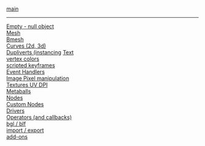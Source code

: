 [main](https://github.com/zeffii/BlenderPythonRecipes/wiki)  
______
[Empty - null object](Empty-(null-object))  
[Mesh](Mesh)  
[Bmesh](BMesh)  
[Curves (2d, 3d)](Curves)  
[Dupliverts (instancing](Dupliverts)
[Text](http://www)  
[vertex colors](http://www)  
[scripted keyframes](http://www)  
[Event Handlers](http://www)  
[Image Pixel manipulation](http://www)  
[Textures UV DPI](UV---DPI-(variable-or-homogeneous))  
[Metaballs](http://www)  
[Nodes](http://www)  
[Custom Nodes](http://www)  
[Drivers](Drivers)  
[Operators (and callbacks)](http://www)  
[bgl / blf](http://www)  
[import / export](http://www)  
[add-ons](http://www)  
